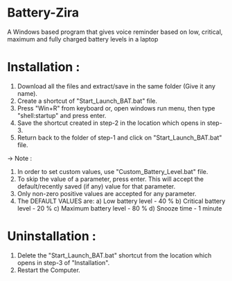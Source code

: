 # Battery-Zira
A Windows based program that gives voice reminder based on low, critical, maximum and fully charged battery levels in a laptop

# Installation :

1. Download all the files and extract/save in the same folder (Give it any name).
2. Create a shortcut of "Start_Launch_BAT.bat" file.
3. Press "Win+R" from keyboard or, open windows run menu, then type "shell:startup" and press enter.
4. Save the shortcut created in step-2 in the location which opens in step-3.
5. Return back to the folder of step-1 and click on "Start_Launch_BAT.bat" file.

-> Note :

1) In order to set custom values, use "Custom_Battery_Level.bat" file.
2) To skip the value of a parameter, press enter. This will accept the default/recently saved (if any) value for that parameter.
3) Only non-zero positive values are accepted for any parameter.
4) The DEFAULT VALUES are:
	a) Low battery level - 40 %
	b) Critical battery level - 20 %
	c) Maximum battery level - 80 %
	d) Snooze time - 1 minute

# Uninstallation :

1. Delete the "Start_Launch_BAT.bat" shortcut from the location which opens in step-3 of "Installation".
2. Restart the Computer.
